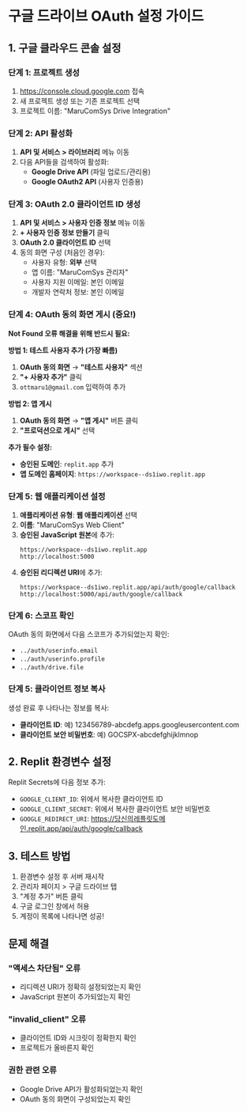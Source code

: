 # 구글 드라이브 OAuth 설정 가이드

## 1. 구글 클라우드 콘솔 설정

### 단계 1: 프로젝트 생성
1. https://console.cloud.google.com 접속
2. 새 프로젝트 생성 또는 기존 프로젝트 선택
3. 프로젝트 이름: "MaruComSys Drive Integration"

### 단계 2: API 활성화
1. **API 및 서비스 > 라이브러리** 메뉴 이동
2. 다음 API들을 검색하여 활성화:
   - **Google Drive API** (파일 업로드/관리용)
   - **Google OAuth2 API** (사용자 인증용)

### 단계 3: OAuth 2.0 클라이언트 ID 생성
1. **API 및 서비스 > 사용자 인증 정보** 메뉴 이동
2. **+ 사용자 인증 정보 만들기** 클릭
3. **OAuth 2.0 클라이언트 ID** 선택
4. 동의 화면 구성 (처음인 경우):
   - 사용자 유형: **외부** 선택
   - 앱 이름: "MaruComSys 관리자"
   - 사용자 지원 이메일: 본인 이메일
   - 개발자 연락처 정보: 본인 이메일

### 단계 4: OAuth 동의 화면 게시 (중요!)
**Not Found 오류 해결을 위해 반드시 필요:**

**방법 1: 테스트 사용자 추가 (가장 빠름)**
1. **OAuth 동의 화면** → **"테스트 사용자"** 섹션
2. **"+ 사용자 추가"** 클릭
3. `ottmaru1@gmail.com` 입력하여 추가

**방법 2: 앱 게시**
1. **OAuth 동의 화면** → **"앱 게시"** 버튼 클릭
2. **"프로덕션으로 게시"** 선택

**추가 필수 설정:**
- **승인된 도메인**: `replit.app` 추가
- **앱 도메인 홈페이지**: `https://workspace--ds1iwo.replit.app`

### 단계 5: 웹 애플리케이션 설정
1. **애플리케이션 유형**: **웹 애플리케이션** 선택
2. **이름**: "MaruComSys Web Client"  
3. **승인된 JavaScript 원본**에 추가:
   ```
   https://workspace--ds1iwo.replit.app
   http://localhost:5000
   ```
4. **승인된 리디렉션 URI**에 추가:
   ```
   https://workspace--ds1iwo.replit.app/api/auth/google/callback
   http://localhost:5000/api/auth/google/callback
   ```

### 단계 6: 스코프 확인
OAuth 동의 화면에서 다음 스코프가 추가되었는지 확인:
- `../auth/userinfo.email`
- `../auth/userinfo.profile`  
- `../auth/drive.file`

### 단계 5: 클라이언트 정보 복사
생성 완료 후 나타나는 정보를 복사:
- **클라이언트 ID**: 예) 123456789-abcdefg.apps.googleusercontent.com
- **클라이언트 보안 비밀번호**: 예) GOCSPX-abcdefghijklmnop

## 2. Replit 환경변수 설정

Replit Secrets에 다음 정보 추가:
- `GOOGLE_CLIENT_ID`: 위에서 복사한 클라이언트 ID
- `GOOGLE_CLIENT_SECRET`: 위에서 복사한 클라이언트 보안 비밀번호  
- `GOOGLE_REDIRECT_URI`: https://당신의레플릿도메인.replit.app/api/auth/google/callback

## 3. 테스트 방법

1. 환경변수 설정 후 서버 재시작
2. 관리자 페이지 > 구글 드라이브 탭
3. "계정 추가" 버튼 클릭
4. 구글 로그인 창에서 허용
5. 계정이 목록에 나타나면 성공!

## 문제 해결

### "액세스 차단됨" 오류
- 리디렉션 URI가 정확히 설정되었는지 확인
- JavaScript 원본이 추가되었는지 확인

### "invalid_client" 오류  
- 클라이언트 ID와 시크릿이 정확한지 확인
- 프로젝트가 올바른지 확인

### 권한 관련 오류
- Google Drive API가 활성화되었는지 확인
- OAuth 동의 화면이 구성되었는지 확인